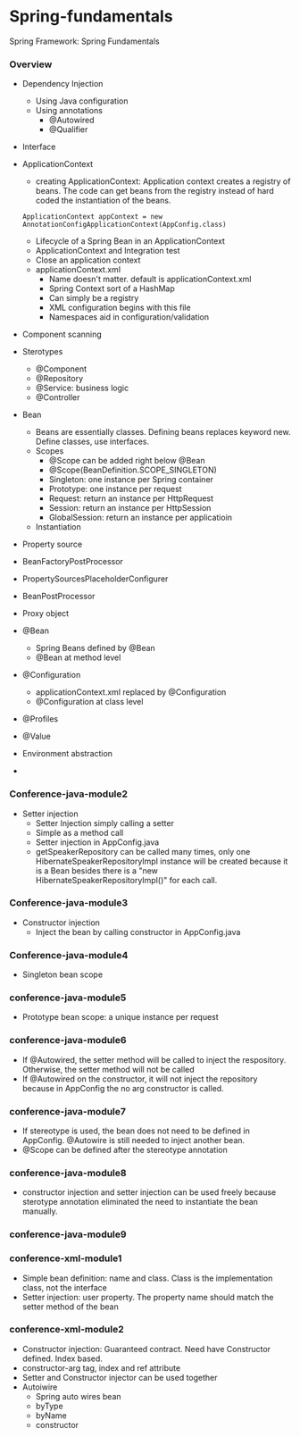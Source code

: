 # Spring-fundamentals
Spring Framework: Spring Fundamentals

### Overview
* Dependency Injection
  * Using Java configuration
  * Using annotations
     * @Autowired
     * @Qualifier
* Interface
* ApplicationContext
  * creating ApplicationContext: Application context creates a registry of beans. The code can get beans from the registry instead of hard coded the instantiation of the beans.
  ```
  ApplicationContext appContext = new AnnotationConfigApplicationContext(AppConfig.class)
  ```
  
  * Lifecycle of a Spring Bean in an ApplicationContext
  * ApplicationContext and Integration test
  * Close an application context
  * applicationContext.xml
    * Name doesn't matter. default is applicationContext.xml
    * Spring Context sort of a HashMap
    * Can simply be a registry
    * XML configuration begins with this file
    * Namespaces aid in configuration/validation
* Component scanning
* Sterotypes
  * @Component
  * @Repository
  * @Service: business logic
  * @Controller
* Bean
  * Beans are essentially classes. Defining beans replaces keyword new. Define classes, use interfaces.
  * Scopes
    * @Scope can be added right below @Bean
    * @Scope(BeanDefinition.SCOPE_SINGLETON)
    * Singleton: one instance per Spring container
    * Prototype: one instance per request
    * Request: return an instance per HttpRequest
    * Session: return an instance per HttpSession
    * GlobalSession: return an instance per applicatioin
  * Instantiation
* Property source
* BeanFactoryPostProcessor
* PropertySourcesPlaceholderConfigurer
* BeanPostProcessor
* Proxy object
* @Bean
  * Spring Beans defined by @Bean
  * @Bean at method level
* @Configuration
  * applicationContext.xml replaced by @Configuration
  * @Configuration at class level
* @Profiles
* @Value
* Environment abstraction
* 


### Conference-java-module2
* Setter injection
  * Setter Injection simply calling a setter
  * Simple as a method call
  * Setter injection in AppConfig.java
  * getSpeakerRepository can be called many times, only one HibernateSpeakerRepositoryImpl instance will be created because it is a Bean besides there is a "new HibernateSpeakerRepositoryImpl()" for each call.
### Conference-java-module3
* Constructor injection
  * Inject the bean by calling constructor in AppConfig.java

### Conference-java-module4
* Singleton bean scope

### conference-java-module5
* Prototype bean scope: a unique instance per request

### conference-java-module6
* If @Autowired, the setter method will be called to inject the respository. Otherwise, the setter method will not be called
* If @Autowired on the constructor, it will not inject the repository because in AppConfig the no arg constructor is called.

### conference-java-module7
* If stereotype is used, the bean does not need to be defined in AppConfig. @Autowire is still needed to inject another bean.
* @Scope can be defined after the stereotype annotation

### conference-java-module8
* constructor injection and setter injection can be used freely because sterotype annotation eliminated the need to instantiate the bean manually.

### conference-java-module9

### conference-xml-module1
* Simple bean definition: name and class. Class is the implementation class, not the interface
* Setter injection: user property. The property name should match the setter method of the bean


### conference-xml-module2
* Constructor injection: Guaranteed contract. Need have Constructor defined. Index based.
* constructor-arg tag, index and ref attribute
* Setter and Constructor injector can be used together
* Autoiwire
  * Spring auto wires bean
  * byType
  * byName
  * constructor



